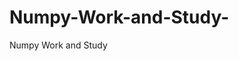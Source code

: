 # Numpy-Work-and-Study-
Numpy Work and Study 
                
                
              
                     
                  
                             
                 
                  
                    
                    
             
                                  
                                                         
                               
                       
                
